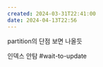 ```yaml
---
created: 2024-03-31T22:41:00
date: 2024-04-13T22:56
---
```

partition의 단점 보면 나올듯

인덱스 안탐
#wait-to-update 
